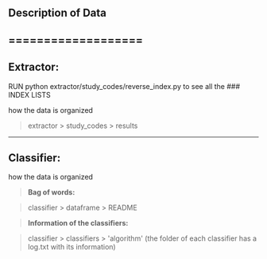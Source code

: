 ## Description of Data
===================
----------

Extractor:
-------------
RUN python extractor/study_codes/reverse_index.py to see all the ### INDEX LISTS

how the data is organized

> extractor > study_codes > results
----------

Classifier:
-------------

how the data is organized

> **Bag of words:**

> classifier > dataframe > README

> **Information of the classifiers:**

> classifier > classifiers > 'algorithm' (the folder of each classifier has a log.txt with its information) 
